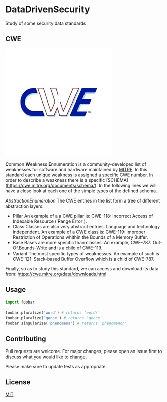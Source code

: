 # DataDrivenSecurity

Study of some security data standards

## CWE
![picture](/image/logo_cwe.jpg)

**C**ommon **W**eakness **E**nnumeration is a community-developed list of weaknesses for software and hardware maintained by [MITRE](https://www.mitre.org/).
In this standard each unique weakness is assigned a specific CWE number. 
In order to describe a weakness there is a specific [SCHEMA] (https://cwe.mitre.org/documents/schema/). In the following lines we will have a close look at each one of the simple types of the defined schema.

*AbstractionEnumeration*
The CWE entries in the list form a tree of different abstraction layers:
* Pillar
An example of a a CWE pillar is: CWE-118: Incorrect Access of Indexable Resource ('Range Error').
* Class
Classes are also very abstract entries. Language and technology independent. An example of a CWE class is: CWE-119: Improper Restriction of Operations whithin the Bounds of a Memory Buffer.
* Base
Bases are more specific than classes. An example, CWE-787: Out-Of.Bounds-Write and is a child of CWE-119.
* Variant
The most specific types of weaknesses. An example of such is CWE-121: Stack-based Buffer Overflow which is a child of CWE-787.



Finally, so as to study this standard, we can access and download its data from: https://cwe.mitre.org/data/downloads.html

## Usage

```python
import foobar

foobar.pluralize('word') # returns 'words'
foobar.pluralize('goose') # returns 'geese'
foobar.singularize('phenomena') # returns 'phenomenon'
```

## Contributing
Pull requests are welcome. For major changes, please open an issue first to discuss what you would like to change.

Please make sure to update tests as appropriate.

## License
[MIT](https://choosealicense.com/licenses/mit/)

